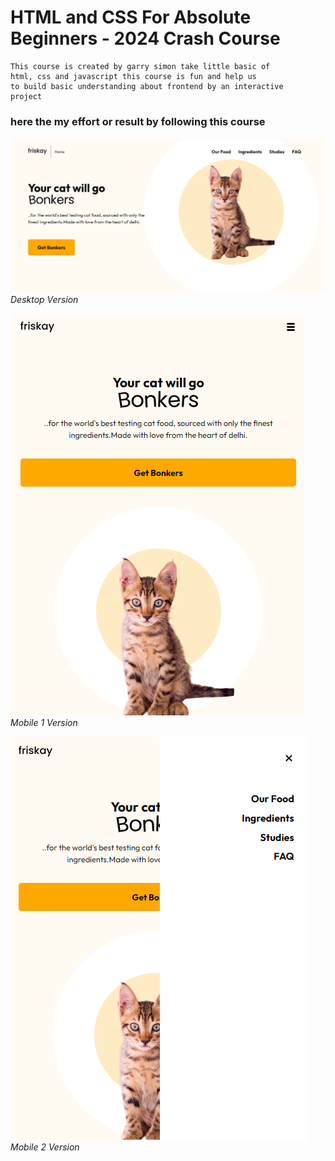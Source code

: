 # HTML and CSS For Absolute Beginners - 2024 Crash Course

```
This course is created by garry simon take little basic of 
html, css and javascript this course is fun and help us 
to build basic understanding about frontend by an interactive
project
```


### here the my effort or result by following this course

![Desktop-Version](assets/desktop.PNG)
*Desktop Version*

![Mobile-1-Version](assets/mobile1.PNG)
*Mobile 1 Version*

![Mobile-2-Version](assets/mobile2.PNG)
*Mobile 2 Version*
